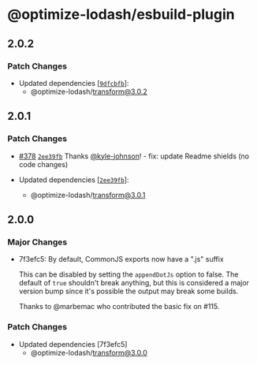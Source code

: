 # @optimize-lodash/esbuild-plugin

## 2.0.2

### Patch Changes

- Updated dependencies [[`9dfcbfb`](https://github.com/kyle-johnson/rollup-plugin-optimize-lodash-imports/commit/9dfcbfb6fd642a350520bf6bd9032918a2df6dc6)]:
  - @optimize-lodash/transform@3.0.2

## 2.0.1

### Patch Changes

- [#378](https://github.com/kyle-johnson/rollup-plugin-optimize-lodash-imports/pull/378) [`2ee39fb`](https://github.com/kyle-johnson/rollup-plugin-optimize-lodash-imports/commit/2ee39fb73fe818a9cf1648cdc59beba0d899b011) Thanks [@kyle-johnson](https://github.com/kyle-johnson)! - fix: update Readme shields (no code changes)

- Updated dependencies [[`2ee39fb`](https://github.com/kyle-johnson/rollup-plugin-optimize-lodash-imports/commit/2ee39fb73fe818a9cf1648cdc59beba0d899b011)]:
  - @optimize-lodash/transform@3.0.1

## 2.0.0

### Major Changes

- 7f3efc5: By default, CommonJS exports now have a ".js" suffix

  This can be disabled by setting the `appendDotJs` option to false. The default of `true` shouldn't break anything, but this is considered a major version bump since it's possible the output may break some builds.

  Thanks to @marbemac who contributed the basic fix on #115.

### Patch Changes

- Updated dependencies [7f3efc5]
  - @optimize-lodash/transform@3.0.0

